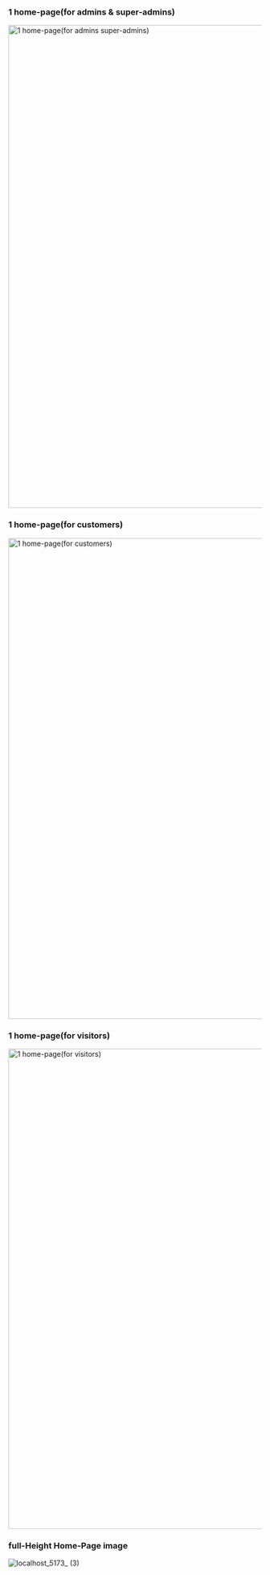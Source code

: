 ### 1 home-page(for admins & super-admins)
<img width="960" alt="1 home-page(for admins   super-admins)" src="https://github.com/user-attachments/assets/fcbae597-1dc0-49f9-923f-6bf90906bdab" />


### 1 home-page(for customers)
<img width="956" alt="1 home-page(for customers)" src="https://github.com/user-attachments/assets/2e9a3e39-28e8-4930-bf7a-f12222a17206" />



### 1 home-page(for visitors)
<img width="955" alt="1 home-page(for visitors)" src="https://github.com/user-attachments/assets/0d25e94e-625c-4544-98fc-e4f1be0adb3e" />




### full-Height Home-Page image
![localhost_5173_ (3)](https://github.com/user-attachments/assets/39392286-6b70-4e03-8235-dcc6eb14d559)




